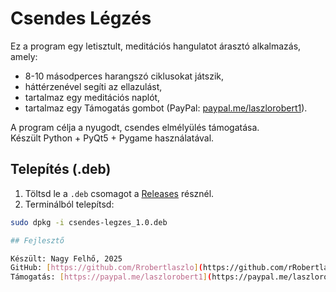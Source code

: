 # Csendes Légzés

Ez a program egy letisztult, meditációs hangulatot árasztó alkalmazás, amely:

- 8-10 másodperces harangszó ciklusokat játszik,
- háttérzenével segíti az ellazulást,
- tartalmaz egy meditációs naplót,
- tartalmaz egy Támogatás gombot (PayPal: [paypal.me/laszlorobert1](https://paypal.me/laszlorobert1)).

A program célja a nyugodt, csendes elmélyülés támogatása.  
Készült Python + PyQt5 + Pygame használatával.

## Telepítés (.deb)

1. Töltsd le a `.deb` csomagot a [Releases](https://github.com/NEVED/csendes-legzes/releases) résznél.
2. Terminálból telepítsd:

```bash
sudo dpkg -i csendes-legzes_1.0.deb

## Fejlesztő

Készült: Nagy Felhő, 2025  
GitHub: [https://github.com/Rrobertlaszlo](https://github.com/rRobertlaszlo)  
Támogatás: [https://paypal.me/laszlorobert1](https://paypal.me/laszlorobert1)
